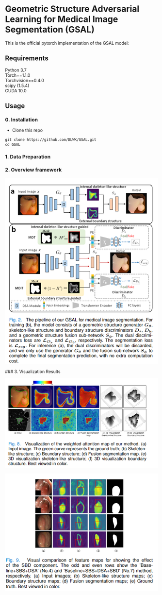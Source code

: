 # Geometric Structure Adversarial Learning for Medical Image Segmentation (GSAL)

This is the official pytorch implementation of the GSAL model:<br />


## Requirements
Python 3.7<br />
Torch==1.1.0<br />
Torchvision==0.4.0<br />
scipy (1.5.4) <br />
CUDA 10.0<br />

## Usage

### 0. Installation
* Clone this repo
```
git clone https://github.com/DLWK/GSAL.git
cd GSAL
```
### 1. Data Preparation

### 2. Overview framework
<p align="center">
    <img src="./fig/1.png"/> <br />
    <em> 
    </em>
</p>
### 3. Visualization Results
<p align="center">
    <img src="./fig/2.png"/> <br />
    <em> 
    </em>
</p>

<p align="center">
    <img src="./fig/3.png"/> <br />
    <em> 
    </em>
</p>

